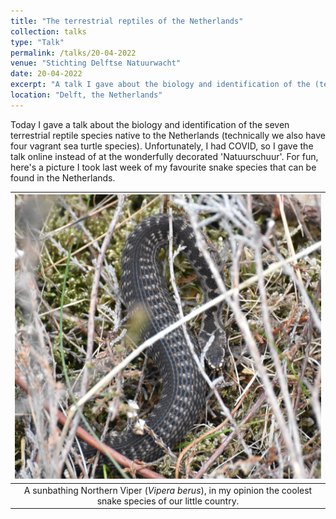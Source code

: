 ```yaml
---
title: "The terrestrial reptiles of the Netherlands"
collection: talks
type: "Talk"
permalink: /talks/20-04-2022
venue: "Stichting Delftse Natuurwacht"
date: 20-04-2022
excerpt: "A talk I gave about the biology and identification of the (terrestrial) reptile species native to the Netherlands for the Delfste Natuurwacht."
location: "Delft, the Netherlands"
---
```


Today I gave a talk about the biology and identification of the seven terrestrial reptile species native to the Netherlands (technically we also have four vagrant sea turtle species). Unfortunately, I had COVID, so I gave the talk online instead of at the wonderfully decorated 'Natuurschuur'. For fun, here's a picture I took last week of my favourite snake species that can be found in the Netherlands.  

| ![Northern Viper](/images/Vipera_berus_2022.JPG) |
|:--:| 
| A sunbathing Northern Viper (*Vipera berus*), in my opinion the coolest snake species of our little country. 

